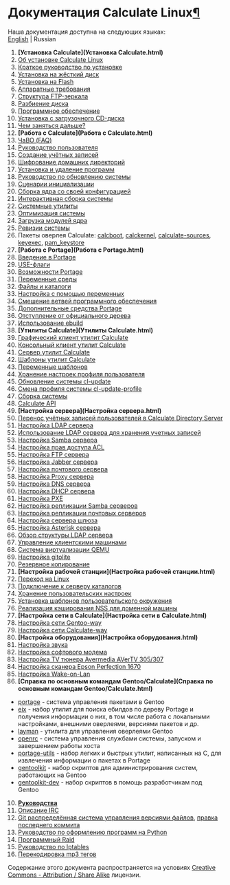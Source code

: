 # Документация Calculate Linux[¶](#Документация-Calculate-Linux)

Наша документация доступна на следующих языках:  
[English](/main/en/documentation) | Russian

1. **[Установка Calculate](Установка Calculate.html)**
  1. [Об установке Calculate Linux](/main/ru/about_the_calculate_linux_installation)
  2. [Краткое руководство по установке](/main/ru/handbook)
  3. [Установка на жёсткий диск](/main/ru/calculate_install)
  4. [Установка на Flash](/main/ru/calculate_install_flash)
  5. [Аппаратные требования](/main/ru/hardware_requirements)
  6. [Структура FTP-зеркала](/main/ru/ftp_mirror_structure)
  7. [Разбиение диска](/main/ru/disk_partitioning)
  8. [Программное обеспечение](/main/ru/soft)
  9. [Установка с загрузочного CD-диска](/main/ru/installation_from_livecd)
  10. [Чем заняться дальше?](/main/ru/where_to_go_from_here)
2. **[Работа с Calculate](Работа с Calculate.html)**
  1. [ЧаВО (FAQ)](/main/ru/faq)
  2. [Руководство пользователя](/main/ru/user_guide)
  3. [Создание учётных записей](/main/ru/create_system_users)
  4. [Шифрование домашних директорий](/main/ru/encrypt_home_directory)
  5. [Установка и удаление программ](/main/ru/add_and_remove_programs)
  6. [Руководство по обновлению системы](/main/ru/system_update_guide)
  7. [Сценарии инициализации](/main/ru/initscripts)
  8. [Сборка ядра со своей конфигурацией](/main/ru/cl-kernel)
  9. [Интерактивная сборка системы](/main/ru/interactive_system_build)
  10. [Системные утилиты](/main/ru/system_utilities)
  11. [Оптимизация системы](/main/ru/optimization_of_system)
  12. [Загрузка модулей ядра](/main/ru/modules_load)
  13. [Ревизии системы](/main/ru/system_revisions)
  14. Пакеты оверлея Calculate: [calcboot](/main/ru/calcboot), [calckernel](/main/ru/calckernel), [calculate-sources](/main/ru/calculate-sources), [keyexec](/main/ru/keyexec), [pam\_keystore](/main/ru/pam_keystore)
3. **[Работа с Portage](Работа с Portage.html)**
  1. [Введение в Portage](/main/ru/a_portage_introduction)
  2. [USE-флаги](/main/ru/use_flags)
  3. [Возможности Portage](/main/ru/portage_features)
  4. [Переменные среды](/main/ru/environment_variables)
  5. [Файлы и каталоги](/main/ru/files_and_directories)
  6. [Настройка с помощью переменных](/main/ru/configuring_through_variables)
  7. [Смешение ветвей программного обеспечения](/main/ru/mixing_software_branches)
  8. [Дополнительные средства Portage](/main/ru/additional_portage_tools)
  9. [Отступление от официального дерева](/main/ru/diverting_from_the_official_tree)
  10. [Использование ebuild](/main/ru/using_ebuild)
4. **[Утилиты Calculate](Утилиты Calculate.html)**
  1. [Графический клиент утилит Calculate](/main/ru/calculate-console-gui)
  2. [Консольный клиент утилит Calculate](/main/ru/calculate-console)
  3. [Сервер утилит Calculate](/main/ru/calculate_core)
  4. [Шаблоны утилит Calculate](/main/ru/calculate_utilities_templates)
  5. [Переменные шаблонов](/main/ru/templates_variables)
  6. [Хранение настроек профиля пользователя](/main/ru/user_profile_storage_settings)
  7. [Обновление системы cl-update](/main/ru/cl-update)
  8. [Смена профиля системы cl-update-profile](/main/ru/cl-update-profile)
  9. [Сборка системы](/main/ru/calculate-builder)
  10. [Calculate API](/main/ru/calculate-api)
5. **[Настройка сервера](Настройка сервера.html)**
  1. [Перенос учётных записей пользователей в Calculate Directory Server](/main/ru/migrating_users_to_cds)
  2. [Настройка LDAP сервера](/main/ru/configuration_of_ldap_server)
  3. [Использование LDAP сервера для хранения учетных записей](/main/ru/using_ldap_for_user_accounts)
  4. [Настройка Samba сервера](/main/ru/configuration_of_samba_server)
  5. [Настройка прав доступа ACL](/main/ru/setting_filesystem_acl)
  6. [Настройка FTP сервера](/main/ru/configuration_of_ftp_server)
  7. [Настройка Jabber сервера](/main/ru/configuration_of_jabber_server)
  8. [Настройка почтового сервера](/main/ru/configuration_of_mail_server)
  9. [Настройка Proxy сервера](/main/ru/configuration_of_proxy_server)
  10. [Настройка DNS сервера](/main/ru/configuration_of_dns_server)
  11. [Настройка DHCP сервера](/main/ru/configuration_of_dhcp_server)
  12. [Настройка PXE](/main/ru/configuration_of_pxe)
  13. [Настройка репликации Samba серверов](/main/ru/configuring_samba-servers_replication)
  14. [Настройка репликации почтовых серверов](/main/ru/configuring_mail-servers_replication)
  15. [Настройка сервера шлюза](/main/ru/configuration_of_gateway_server)
  16. [Настройка Asterisk сервера](/main/ru/configuration_of_asterisk_server)
  17. [Обзор структуры LDAP сервера](/main/ru/ldap_server_structure)
  18. [Управление клиентскими машинами](/main/ru/managing_cld_clients)
  19. [Система виртуализации QEMU](/main/ru/qemu)
  20. [Настройка gitolite](/main/ru/gitolite)
  21. [Резервное копирование](/main/ru/backup)
6. **[Настройка рабочей станции](Настройка рабочей станции.html)**
  1. [Переход на Linux](/main/ru/migration_to_linux)
  2. [Подключение к серверу каталогов](/main/ru/connecting_to_directory_server)
  3. [Хранение пользовательских настроек](/main/ru/storing_user_profiles)
  4. [Установка шаблонов пользовательского окружения](/main/ru/setting_up_wm_environment)
  5. [Реализация кэширования NSS для доменной машины](/main/ru/nss_caching)
7. **[Настройка сети в Calculate](Настройка сети в Calculate.html)**
  1. [Настройка сети Gentoo-way](/main/ru/network_configuration)
  2. [Настройка сети Calculate-way](/main/ru/setup_network)
8. **[Настройка оборудования](Настройка оборудования.html)**
  1. [Настройка звука](/main/ru/sound_configuration)
  2. [Настройка софтового модема](/main/ru/software_modem_configuration)
  3. [Настройка TV тюнера Avermedia AVerTV 305/307](/main/ru/configuring_tv_tuner_avermedia_avertv_305_307)
  4. [Настройка сканера Epson Perfection 1670](/main/ru/configuring_scanner_epson_perfection_1670)
  5. [Настройка Wake-on-Lan](/main/ru/wake-on-lan_configuration)
9. **[Справка по основным командам Gentoo/Calculate](Справка по основным командам Gentoo/Calculate.html)**
  * [portage](/main/ru/portage_manuals) - система управления пакетами в Gentoo
  * [eix](/main/ru/eix) - набор утилит для поиска ебилдов по дереву Portage и получения информации о них, в том числе работа с локальными настройками, внешними оверлеями, версиями пакетов и др.
  * [layman](/main/ru/layman) - утилита для управления оверлеями Gentoo
  * [openrc](/main/ru/openrc_manuals) - система управления службами системы, запуском и завершением работы хоста
  * [portage-utils](/main/ru/portage-utils_manuals) - набор легких и быстрых утилит, написанных на C, для извлечения информации о пакетах в Portage
  * [gentoolkit](/main/ru/gentoolkit_manuals) - набор скриптов для администрирования систем, работающих на Gentoo
  * [gentoolkit-dev](/main/ru/gentoolkit-dev_manuals) - набор скриптов в помощь разработчикам под Gentoo
10. **[Руководства](Руководства.html)**
  1. [Описание IRC](/main/ru/irc)
  2. [Git распределённая система управления версиями файлов](/main/ru/git), [правка последнего коммита](/main/ru/recommit)
  3. [Руководство по оформлению программ на Python](/main/ru/python_style_guide)
  4. [Программный Raid](/main/ru/software_raid)
  5. [Руководство по Iptables](/main/ru/iptables)
  6. [Перекодировка mp3 тегов](/main/ru/re-encoding_mp3_tags)

Содержание этого документа распространяется на условиях [Creative Commons - Attribution / Share Alike](http://creativecommons.org/licenses/by-sa/2.5) лицензии.